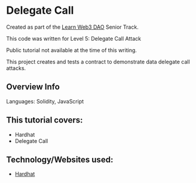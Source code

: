 # Delegate Call

Created as part of the [Learn Web3 DAO](https://www.learnweb3.io/) Senior Track.

This code was written for Level 5: Delegate Call Attack

Public tutorial not available at the time of this writing.

This project creates and tests a contract to demonstrate data delegate call attacks.

## Overview Info

Languages: Solidity, JavaScript

## This tutorial covers:

- Hardhat
- Delegate Call

## Technology/Websites used:

- [Hardhat](https://hardhat.org/)
